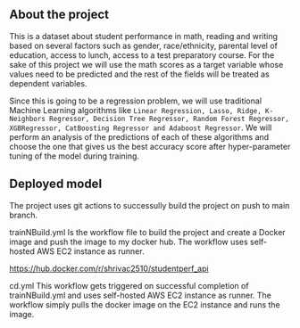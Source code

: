 ## About the project
This is a dataset about student performance in math, reading and writing based on several factors such as gender, race/ethnicity, parental level of education, access to lunch, access to a test preparatory course. For the sake of this project we will use the math scores as a target variable whose values need to be predicted and the rest of the fields will be treated as dependent variables. <br>

Since this is going to be a regression problem, we will use traditional Machine Learning algorithms like ```Linear Regression, Lasso, Ridge, K-Neighbors Regressor, Decision Tree Regressor, Random Forest Regressor, XGBRegressor, CatBoosting Regressor and Adaboost Regressor```. We will perform an analysis of the predictions of each of these algorithms and choose the one that gives us the best accuracy score after hyper-parameter tuning of the model during training.

## Deployed model
The project uses git actions to successully build the project on push to main branch.

trainNBuild.yml
Is the workflow file to build the project and create a Docker image and push the image to my docker hub.
The workflow uses self-hosted AWS EC2 instance as runner. 

https://hub.docker.com/r/shrivac2510/studentperf_api

cd.yml
This workflow gets triggered on successful completion of trainNBuild.yml and uses self-hosted AWS EC2 instance as runner. The workflow simply pulls the docker image on the EC2 instance and runs the image.